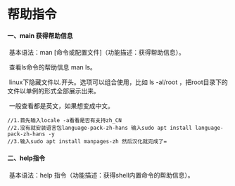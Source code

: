 # 帮助指令



#### 一、main 获得帮助信息

​	基本语法：man [命令或配置文件]（功能描述：获得帮助信息）。

​	查看ls命令的帮助信息 man ls。

​	linux下隐藏文件以.开头。选项可以组合使用，比如 ls -al/root ，把root目录下的文件以单例的形式全部展示出来。

​	一般查看都是英文，如果想变成中文。

```
//1.首先输入locale -a看看是否有支持zh_CN
//2.没有就安装语言包language-pack-zh-hans 输入sudo apt install language-pack-zh-hans -y
//3.输入sudo apt install manpages-zh 然后汉化就完成了=
```

#### 二、help指令

​	基本语法：help 指令（功能描述：获得shell内置命令的帮助信息）。
